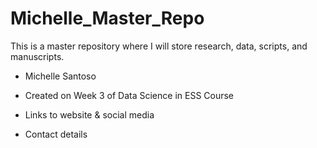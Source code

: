 # Michelle_Master_Repo
This is a master repository where I will store research, data, scripts, and manuscripts. 

- Michelle Santoso

- Created on Week 3 of Data Science in ESS Course

- Links to website & social media

- Contact details
